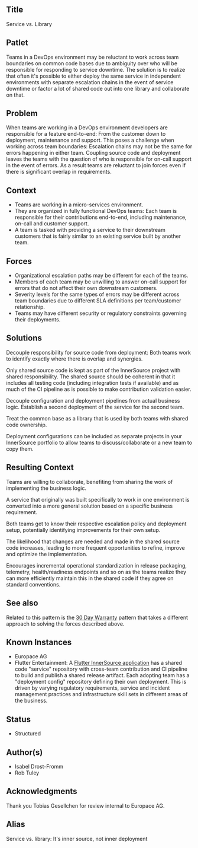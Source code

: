 ## Title

Service vs. Library

## Patlet

Teams in a DevOps environment may be reluctant to work across team boundaries on
common code bases due to ambiguity over who will be responsible for
responding to service downtime. The solution is to realize that often it's
possible to either deploy the same service in independent environments with
separate escalation chains in the event of service downtime or factor a lot of
shared code out into one library and collaborate on that.

## Problem

When teams are working in a DevOps environment developers are responsible for a
feature end-to-end: From the customer down to deployment, maintenance and
support. This poses a challenge when working across team boundaries: Escalation
chains may not be the same for errors happening in either team. Coupling
source code and deployment leaves the teams with the question of who is
responsible for on-call support in the event of errors. As a result teams are
reluctant to join forces even if there is significant overlap in requirements.

## Context

* Teams are working in a micro-services environment.
* They are organized in fully functional DevOps teams: Each team is responsible for their contributions end-to-end, including maintenance, on-call and customer support.
* A team is tasked with providing a service to their downstream customers that is fairly similar to an existing service built by another team.

## Forces

* Organizational escalation paths may be different for each of the teams.
* Members of each team may be unwilling to answer on-call support for errors that do not affect their own downstream customers.
* Severity levels for the same types of errors may be different across team boundaries due to different SLA definitions per team/customer relationship.
* Teams may have different security or regulatory constraints governing their deployments.

## Solutions

Decouple responsibility for source code from deployment: Both teams work to
identify exactly where there is overlap and synergies.

Only shared source code is kept as part of the InnerSource project with shared responsibility. The shared source should be coherent in that it includes all testing code (including integration tests if available) and as much of the CI pipeline as is possible to make contribution validation easier.

Decouple configuration and deployment pipelines from actual business logic.
Establish a second deployment of the service for the second team.

Treat the common base as a library that is used by both teams with shared code
ownership.

Deployment configurations can be included as separate projects in your InnerSource portfolio to allow teams to discuss/collaborate or a new team to copy them.

## Resulting Context

Teams are willing to collaborate, benefiting from sharing the work of
implementing the business logic.

A service that originally was built specifically to work in one environment is
converted into a more general solution based on a specific business requirement.

Both teams get to know their respective escalation policy and deployment setup,
potentially identifying improvements for their own setup.

The likelihood that changes are needed and made in the shared source code
increases, leading to more frequent opportunities to refine, improve and optimize
the implementation.

Encourages incremental operational standardization in release packaging, telemetry, health/readiness endpoints and so on as the teams realize they can more efficiently maintain this in the shared code if they agree on standard conventions.

## See also

Related to this pattern is the [30 Day Warranty](30-day-warranty.md) pattern that takes a different approach to solving the forces described above.

## Known Instances

* Europace AG
* Flutter Entertainment: A [Flutter InnerSource application](https://innersource.flutter.com/sdlc/) has a shared code "service" repository with cross-team contribution and CI pipeline to build and publish a shared release artifact. Each adopting team has a "deployment config" repository defining their own deployment. This is driven by varying regulatory requirements, service and incident management practices and infrastructure skill sets in different areas of the business.

## Status

* Structured

## Author(s)

* Isabel Drost-Fromm
* Rob Tuley

## Acknowledgments

Thank you Tobias Gesellchen for review internal to Europace AG.

## Alias

Service vs. library: It's inner source, not inner deployment
